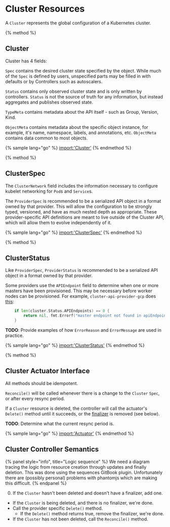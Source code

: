 
# Cluster Resources

A `Cluster` represents the global configuration of a Kubernetes cluster.

{% method %}
## Cluster

Cluster has 4 fields:

`Spec` contains the desired cluster state specified by the object. While much
of the `Spec` is defined by users, unspecified parts may be filled in with
defaults or by Controllers such as autoscalers.

`Status` contains only observed cluster state and is only written by
controllers. `Status` is not the source of truth for any information, but
instead aggregates and publishes observed state.

`TypeMeta` contains metadata about the API itself - such as Group, Version,
Kind.

`ObjectMeta` contains metadata about the specific object instance, for example,
it's name, namespace, labels, and annotations, etc. `ObjectMeta` contains data
common to most objects.

{% sample lang="go" %}
[import:'Cluster'](../../../pkg/apis/cluster/v1alpha1/cluster_types.go)
{% endmethod %}

{% method %}
## ClusterSpec

The `ClusterNetwork` field includes the information necessary to configure
kubelet networking for `Pod`s and `Service`s.

The `ProviderSpec` is recommended to be a serialized API object in a format
owned by that provider. This will allow the configuration to be strongly typed,
versioned, and have as much nested depth as appropriate. These provider-specific
API definitions are meant to live outside of the Cluster API, which will allow
them to evolve independently of it.

{% sample lang="go" %}
[import:'ClusterSpec'](../../../pkg/apis/cluster/v1alpha1/cluster_types.go)
{% endmethod %}

{% method %}
## ClusterStatus

Like `ProviderSpec`, `ProviderStatus` is recommended to be a serialized API
object in a format owned by that provider.

Some providers use the `APIEndpoint` field to determine when one or more
masters have been provisioned. This may be necessary before worker nodes
can be provisioned. For example, `cluster-api-provider-gcp` does [this](
https://github.com/kubernetes-sigs/cluster-api-provider-gcp/blob/f3145d8810a5c7fc434ddb5577699b4deb1b5fa6/pkg/cloud/google/metadata.go#L43):

```go
	if len(cluster.Status.APIEndpoints) == 0 {
		return nil, fmt.Errorf("master endpoint not found in apiEndpoints for cluster %v", cluster)
	}
```

**TODO**: Provide examples of how `ErrorReason` and `ErrorMessage` are
used in practice.

{% sample lang="go" %}
[import:'ClusterStatus'](../../../pkg/apis/cluster/v1alpha1/cluster_types.go)
{% endmethod %}

{% method %}
## Cluster Actuator Interface

All methods should be idempotent.

`Reconcile()` will be called whenever there is a change to the `Cluster`
`Spec`, or after every resync period.

If a `Cluster` resource is deleted, the controller will call the actuator's
`Delete()` method until it succeeds, or the [finalizer](
 https://kubernetes.io/docs/tasks/access-kubernetes-api/custom-resources/custom-resource-definitions/#finalizers) is removed (see below).

**TODO**: Determine what the current resync period is.

{% sample lang="go" %}
[import:'Actuator'](../../../pkg/controller/cluster/actuator.go)
{% endmethod %}

## Cluster Controller Semantics

{% panel style="info", title="Logic sequence" %}
We need a diagram tracing the logic from resource creation through updates
and finally deletion. This was done using the sequences GitBook plugin.
Unfortunately there are (possibly personal) problems with phantomjs which
are making this difficult.
{% endpanel %}

0. If the `Cluster` hasn't been deleted and doesn't have a finalizer, add one.
- If the `Cluster` is being deleted, and there is no finalizer, we're done.
- Call the provider specific `Delete()` method.
  - If the `Delete()` method returns true, remove the finalizer, we're done.
- If the `Cluster` has not been deleted, call the `Reconcile()` method.

[cluster_source]: https://github.com/kubernetes-sigs/cluster-api/blob/master/pkg/apis/cluster/v1alpha1/cluster_types.go
